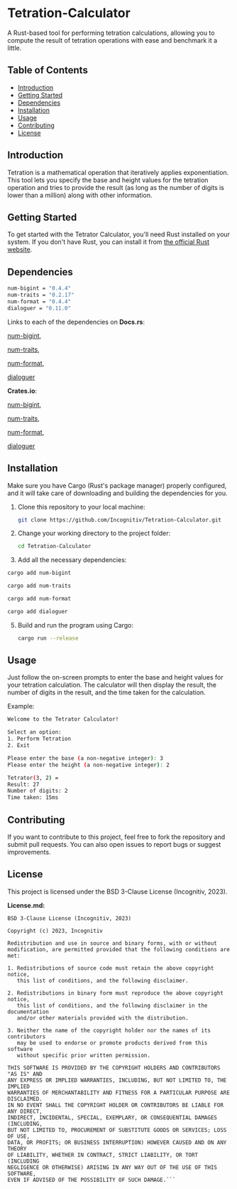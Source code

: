 # Tetration-Calculator
A Rust-based tool for performing tetration calculations, allowing you to compute the result of tetration operations with ease and benchmark it a little.

## Table of Contents

- [Introduction](#introduction)
- [Getting Started](#getting-started)
- [Dependencies](#dependencies)
- [Installation](#installation)
- [Usage](#usage)
- [Contributing](#contributing)
- [License](#license)

## Introduction

Tetration is a mathematical operation that iteratively applies exponentiation. This tool lets you specify the base and height values for the tetration operation and tries to provide the result (as long as the number of digits is lower than a million) along with other information.

## Getting Started

To get started with the Tetrator Calculator, you'll need Rust installed on your system. If you don't have Rust, you can install it from [the official Rust website](https://www.rust-lang.org/tools/install).


## Dependencies
  ```bash
  num-bigint = "0.4.4"
  num-traits = "0.2.17"
  num-format = "0.4.4"
  dialoguer = "0.11.0"
  ```

  Links to each of the dependencies on **Docs.rs**:
  
  [num-bigint](https://docs.rs/num-bigint/latest/num_bigint/), 
  
  [num-traits](https://docs.rs/num-traits/latest/num_traits/), 
  
  [num-format](https://docs.rs/num-format/latest/num_format/), 
  
  [dialoguer](https://docs.rs/dialoguer/latest/dialoguer/)

  **Crates.io**:
  
  [num-bigint](https://crates.io/crates/num_bigint), 
  
  [num-traits](https://crates.io/crates/num_traits), 
  
  [num-format](https://crates.io/crates/num_format), 
  
  [dialoguer](https://crates.io/crates/dialoguer)
  

## Installation

Make sure you have Cargo (Rust's package manager) properly configured, and it will take care of downloading and building the dependencies for you.
1. Clone this repository to your local machine:

   ```bash
   git clone https://github.com/Incognitiv/Tetration-Calculator.git
   ```

2. Change your working directory to the project folder:
   
   ```bash
   cd Tetration-Calculator
   ```

4. Add all the necessary dependencies:
   
  ```bash
  cargo add num-bigint
  ```

  ```bash
  cargo add num-traits
  ```

  ```bash
  cargo add num-format
  ```

  ```bash
  cargo add dialoguer
  ```

5. Build and run the program using Cargo:
   
   ```bash
   cargo run --release
   ```
   
## Usage

Just follow the on-screen prompts to enter the base and height values for your tetration calculation. The calculator will then display the result, the number of digits in the result, and the time taken for the calculation.

Example:
  ```bash
  Welcome to the Tetrator Calculator!

  Select an option:
  1. Perform Tetration
  2. Exit

  Please enter the base (a non-negative integer): 3
  Please enter the height (a non-negative integer): 2

  Tetrator(3, 2) =
  Result: 27
  Number of digits: 2
  Time taken: 15ms
  ```

## Contributing

If you want to contribute to this project, feel free to fork the repository and submit pull requests. You can also open issues to report bugs or suggest improvements.

## License

This project is licensed under the BSD 3-Clause License (Incognitiv, 2023).

**License.md:**

```plaintext
BSD 3-Clause License (Incognitiv, 2023)

Copyright (c) 2023, Incognitiv

Redistribution and use in source and binary forms, with or without
modification, are permitted provided that the following conditions are met:

1. Redistributions of source code must retain the above copyright notice,
   this list of conditions, and the following disclaimer.

2. Redistributions in binary form must reproduce the above copyright notice,
   this list of conditions, and the following disclaimer in the documentation
   and/or other materials provided with the distribution.

3. Neither the name of the copyright holder nor the names of its contributors
   may be used to endorse or promote products derived from this software
   without specific prior written permission.

THIS SOFTWARE IS PROVIDED BY THE COPYRIGHT HOLDERS AND CONTRIBUTORS "AS IS" AND
ANY EXPRESS OR IMPLIED WARRANTIES, INCLUDING, BUT NOT LIMITED TO, THE IMPLIED
WARRANTIES OF MERCHANTABILITY AND FITNESS FOR A PARTICULAR PURPOSE ARE DISCLAIMED.
IN NO EVENT SHALL THE COPYRIGHT HOLDER OR CONTRIBUTORS BE LIABLE FOR ANY DIRECT,
INDIRECT, INCIDENTAL, SPECIAL, EXEMPLARY, OR CONSEQUENTIAL DAMAGES (INCLUDING,
BUT NOT LIMITED TO, PROCUREMENT OF SUBSTITUTE GOODS OR SERVICES; LOSS OF USE,
DATA, OR PROFITS; OR BUSINESS INTERRUPTION) HOWEVER CAUSED AND ON ANY THEORY
OF LIABILITY, WHETHER IN CONTRACT, STRICT LIABILITY, OR TORT (INCLUDING
NEGLIGENCE OR OTHERWISE) ARISING IN ANY WAY OUT OF THE USE OF THIS SOFTWARE,
EVEN IF ADVISED OF THE POSSIBILITY OF SUCH DAMAGE.```
